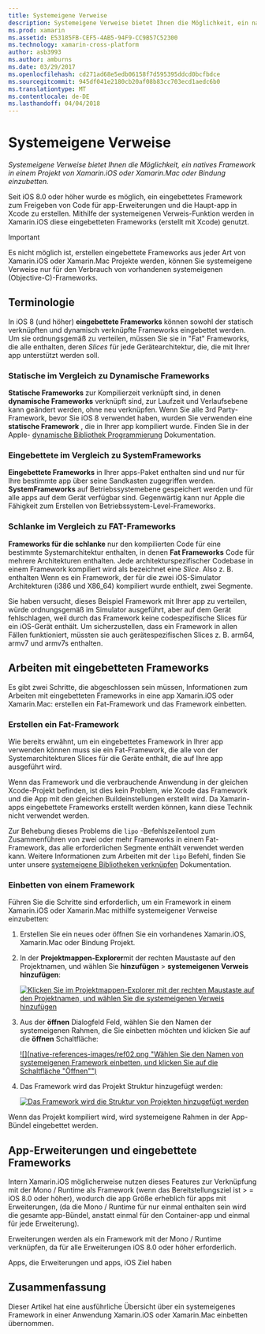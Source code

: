 ```yaml
---
title: Systemeigene Verweise
description: Systemeigene Verweise bietet Ihnen die Möglichkeit, ein natives Framework in einem Projekt von Xamarin.iOS oder Xamarin.Mac oder Bindung einzubetten.
ms.prod: xamarin
ms.assetid: E53185FB-CEF5-4AB5-94F9-CC9B57C52300
ms.technology: xamarin-cross-platform
author: asb3993
ms.author: amburns
ms.date: 03/29/2017
ms.openlocfilehash: cd271ad68e5edb06158f7d595395ddcd0bcfbdce
ms.sourcegitcommit: 945df041e2180cb20af08b83cc703ecd1aedc6b0
ms.translationtype: MT
ms.contentlocale: de-DE
ms.lasthandoff: 04/04/2018
---
```

# <a name="native-references"></a>Systemeigene Verweise

_Systemeigene Verweise bietet Ihnen die Möglichkeit, ein natives Framework in einem Projekt von Xamarin.iOS oder Xamarin.Mac oder Bindung einzubetten._


Seit iOS 8.0 oder höher wurde es möglich, ein eingebettetes Framework zum Freigeben von Code für app-Erweiterungen und die Haupt-app in Xcode zu erstellen. Mithilfe der systemeigenen Verweis-Funktion werden in Xamarin.iOS diese eingebetteten Frameworks (erstellt mit Xcode) genutzt.
 
> [!IMPORTANT]
> Es nicht möglich ist, erstellen eingebettete Frameworks aus jeder Art von Xamarin.iOS oder Xamarin.Mac Projekte werden, können Sie systemeigene Verweise nur für den Verbrauch von vorhandenen systemeigenen (Objective-C)-Frameworks.




<a name="Terminology" />

## <a name="terminology"></a>Terminologie

In iOS 8 (und höher) **eingebettete Frameworks** können sowohl der statisch verknüpften und dynamisch verknüpfte Frameworks eingebettet werden. Um sie ordnungsgemäß zu verteilen, müssen Sie sie in "Fat" Frameworks, die alle enthalten, deren _Slices_ für jede Gerätearchitektur, die, die mit Ihrer app unterstützt werden soll.

<a name="Static-vs-Dynamic-Frameworks" />

### <a name="static-vs-dynamic-frameworks"></a>Statische im Vergleich zu Dynamische Frameworks

**Statische Frameworks** zur Kompilierzeit verknüpft sind, in denen **dynamische Frameworks** verknüpft sind, zur Laufzeit und Verlaufsebene kann geändert werden, ohne neu verknüpfen. Wenn Sie alle 3rd Party-Framework, bevor Sie iOS 8 verwendet haben, wurden Sie verwenden eine **statische Framework** , die in Ihrer app kompiliert wurde. Finden Sie in der Apple- [dynamische Bibliothek Programmierung](https://developer.apple.com/library/mac/documentation/DeveloperTools/Conceptual/DynamicLibraries/100-Articles/OverviewOfDynamicLibraries.html#//apple_ref/doc/uid/TP40001873-SW1) Dokumentation.

<a name="Embedded-vs-System-Frameworks" />

### <a name="embedded-vs-system-frameworks"></a>Eingebettete im Vergleich zu SystemFrameworks

**Eingebettete Frameworks** in Ihrer apps-Paket enthalten sind und nur für Ihre bestimmte app über seine Sandkasten zugegriffen werden. **SystemFrameworks** auf Betriebssystemebene gespeichert werden und für alle apps auf dem Gerät verfügbar sind. Gegenwärtig kann nur Apple die Fähigkeit zum Erstellen von Betriebssystem-Level-Frameworks.

<a name="Thin-vs-Fat-Frameworks" />

### <a name="thin-vs-fat-frameworks"></a>Schlanke im Vergleich zu FAT-Frameworks

**Frameworks für die schlanke** nur den kompilierten Code für eine bestimmte Systemarchitektur enthalten, in denen **Fat Frameworks** Code für mehrere Architekturen enthalten. Jede architekturspezifischer Codebase in einem Framework kompiliert wird als bezeichnet eine _Slice_. Also z. B. enthalten Wenn es ein Framework, der für die zwei iOS-Simulator Architekturen (i386 und X86_64) kompiliert wurde enthielt, zwei Segmente.

Sie haben versucht, dieses Beispiel Framework mit Ihrer app zu verteilen, würde ordnungsgemäß im Simulator ausgeführt, aber auf dem Gerät fehlschlagen, weil durch das Framework keine codespezifische Slices für ein iOS-Gerät enthält. Um sicherzustellen, dass ein Framework in allen Fällen funktioniert, müssten sie auch gerätespezifischen Slices z. B. arm64, armv7 und armv7s enthalten.

<a name="Working-with-Embedded-Frameworks" />

## <a name="working-with-embedded-frameworks"></a>Arbeiten mit eingebetteten Frameworks

Es gibt zwei Schritte, die abgeschlossen sein müssen, Informationen zum Arbeiten mit eingebetteten Frameworks in eine app Xamarin.iOS oder Xamarin.Mac: erstellen ein Fat-Framework und das Framework einbetten.

<a name="Overview" />

### <a name="creating-a-fat-framework"></a>Erstellen ein Fat-Framework

Wie bereits erwähnt, um ein eingebettetes Framework in Ihrer app verwenden können muss sie ein Fat-Framework, die alle von der Systemarchitekturen Slices für die Geräte enthält, die auf Ihre app ausgeführt wird.

Wenn das Framework und die verbrauchende Anwendung in der gleichen Xcode-Projekt befinden, ist dies kein Problem, wie Xcode das Framework und die App mit den gleichen Buildeinstellungen erstellt wird. Da Xamarin-apps eingebettete Frameworks erstellt werden können, kann diese Technik nicht verwendet werden.

Zur Behebung dieses Problems die `lipo` -Befehlszeilentool zum Zusammenführen von zwei oder mehr Frameworks in einem Fat-Framework, das alle erforderlichen Segmente enthält verwendet werden kann. Weitere Informationen zum Arbeiten mit der `lipo` Befehl, finden Sie unter unsere [systemeigene Bibliotheken verknüpfen](~/ios/platform/native-interop.md) Dokumentation.

<a name="Embedding-a-Framework" />

### <a name="embedding-a-framework"></a>Einbetten von einem Framework

Führen Sie die Schritte sind erforderlich, um ein Framework in einem Xamarin.iOS oder Xamarin.Mac mithilfe systemeigener Verweise einzubetten:

1. Erstellen Sie ein neues oder öffnen Sie ein vorhandenes Xamarin.iOS, Xamarin.Mac oder Bindung Projekt.
2. In der **Projektmappen-Explorer**mit der rechten Maustaste auf den Projektnamen, und wählen Sie **hinzufügen** > **systemeigenen Verweis hinzufügen**: 

    [![](native-references-images/ref01.png "Klicken Sie im Projektmappen-Explorer mit der rechten Maustaste auf den Projektnamen, und wählen Sie die systemeigenen Verweis hinzufügen")](native-references-images/ref01.png#lightbox)
3. Aus der **öffnen** Dialogfeld Feld, wählen Sie den Namen der systemeigenen Rahmen, die Sie einbetten möchten und klicken Sie auf die **öffnen** Schaltfläche: 

    [![](native-references-images/ref02.png "Wählen Sie den Namen von systemeigenen Framework einbetten, und klicken Sie auf die Schaltfläche "Öffnen"")](native-references-images/ref02.png#lightbox)
4. Das Framework wird das Projekt Struktur hinzugefügt werden: 

    [![](native-references-images/ref03.png "Das Framework wird die Struktur von Projekten hinzugefügt werden")](native-references-images/ref03.png#lightbox)

Wenn das Projekt kompiliert wird, wird systemeigene Rahmen in der App-Bündel eingebettet werden.

<a name="App-Extensions-and-Embedded-Frameworks" />

## <a name="app-extensions-and-embedded-frameworks"></a>App-Erweiterungen und eingebettete Frameworks

Intern Xamarin.iOS möglicherweise nutzen dieses Features zur Verknüpfung mit der Mono / Runtime als Framework (wenn das Bereitstellungsziel ist > = iOS 8.0 oder höher), wodurch die app Größe erheblich für apps mit Erweiterungen, (da die Mono / Runtime für nur einmal enthalten sein wird die gesamte app-Bündel, anstatt einmal für den Container-app und einmal für jede Erweiterung).

Erweiterungen werden als ein Framework mit der Mono / Runtime verknüpfen, da für alle Erweiterungen iOS 8.0 oder höher erforderlich.

Apps, die Erweiterungen und apps, iOS Ziel haben 

<a name="Summary" />

## <a name="summary"></a>Zusammenfassung

Dieser Artikel hat eine ausführliche Übersicht über ein systemeigenes Framework in einer Anwendung Xamarin.iOS oder Xamarin.Mac einbetten übernommen.

